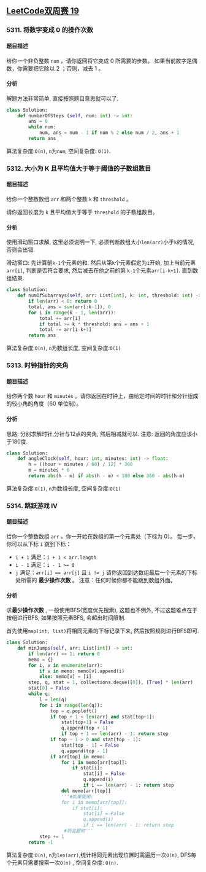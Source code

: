 ## [LeetCode双周赛 19](https://leetcode-cn.com/contest/biweekly-contest-19/)

### 5311. 将数字变成 0 的操作次数

#### 题目描述

给你一个非负整数 `num` ，请你返回将它变成 0 所需要的步数。 如果当前数字是偶数，你需要把它除以 2 ；否则，减去 1 。

#### 分析

解题方法非常简单, 直接按照题目意思就可以了.

```python
class Solution:
    def numberOfSteps (self, num: int) -> int:
        ans = 0
        while num:
            num, ans = num - 1 if num % 2 else num / 2, ans + 1
        return ans
```

算法复杂度:`O(n)`, `n`为`num`, 空间复杂度: `O(1)`.

### 5312. 大小为 K 且平均值大于等于阈值的子数组数目

#### 题目描述

给你一个整数数组 `arr` 和两个整数 `k` 和 `threshold` 。

请你返回长度为 `k` 且平均值大于等于 `threshold` 的子数组数目。

#### 分析

使用滑动窗口求解, 这里必须说明一下, 必须判断数组大小`len(arr)`小于`k`的情况, 否则会出错.

滑动窗口: 先计算前`k-1`个元素的和. 然后从第`k`个元素假定为`i`开始, 加上当前元素`arr[i]`, 判断是否符合要求, 然后减去在他之前的第 `k-1`个元素`arr[i-k+1]`. 直到数组结束.

```python
class Solution:
    def numOfSubarrays(self, arr: List[int], k: int, threshold: int) -> int:
        if len(arr) < 0: return 0
        total, ans = sum(arr[:k-1]), 0
        for i in range(k - 1, len(arr)):
            total += arr[i]
            if total >= k * threshold: ans = ans + 1
            total -= arr[i-k+1]
        return ans
```
算法复杂度:`O(n)`, `n`为数组长度, 空间复杂度:`O(1)`
### 5313. 时钟指针的夹角
#### 题目描述
给你两个数 `hour` 和 `minutes` 。请你返回在时钟上，由给定时间的时针和分针组成的较小角的角度（60 单位制）。

#### 分析

思路: 分别求解时针,分针与12点的夹角, 然后相减就可以. 注意: 返回的角度应该小于180度.
```python
class Solution:
    def angleClock(self, hour: int, minutes: int) -> float:
        h = ((hour + minutes / 60) / 12) * 360
        m = minutes * 6
        return abs(h - m) if abs(h - m) < 180 else 360 - abs(h-m)
```
算法复杂度:`O(1)`, `n`为数组长度, 空间复杂度:`O(1)`
### 5314. 跳跃游戏 IV
#### 题目描述
给你一个整数数组 `arr` ，你一开始在数组的第一个元素处（下标为 0）。
每一步，你可以从下标 `i` 跳到下标：
- `i + 1` 满足：`i + 1 < arr.length`
- `i - 1` 满足：`i - 1 >= 0`
- `j` 满足：`arr[i] == arr[j]` 且 `i != j`
请你返回到达数组最后一个元素的下标处所需的 **最少操作次数** 。
注意：任何时候你都不能跳到数组外面。

#### 分析

求**最少操作次数** , 一般使用BFS(宽度优先搜索), 这题也不例外, 不过这题难点在于按组进行BFS, 如果按照元素BFS, 会超出时间限制.

首先使用`map(int, list)`将相同元素的下标记录下来, 然后按照规则进行BFS即可.
```python
class Solution:
    def minJumps(self, arr: List[int]) -> int:
        if len(arr) == 1: return 0
        memo = {}
        for i, v in enumerate(arr):
            if v in memo: memo[v].append(i)
            else: memo[v] = [i]
        step, q, stat = 1, collections.deque([0]), [True] * len(arr)
        stat[0] = False
        while q:
            l = len(q)
            for i in range(len(q)):
                top = q.popleft()
                if top + 1 < len(arr) and stat[top+1]:
                    stat[top+1] = False
                    q.append(top + 1)
                    if top + 1 == len(arr) - 1: return step
                if top - 1 > 0 and stat[top - 1]:
                    stat[top - 1] = False
                    q.append(top - 1)
                if arr[top] in memo:
                    for i in memo[arr[top]]:
                    	if stat[i]:
                            stat[i] = False
                            q.append(i)
                            if i == len(arr) - 1: return step
                    del memo[arr[top]]
					'''#如果使用:
                    for i in memo[arr[top]]:
                    	if stat[i]:
                            stat[i] = False
                            q.append(i)
                            if i == len(arr) - 1: return step
                     #则会超时'''
            step += 1
        return -1
```
算法复杂度:`O(n)`, `n`为`len(arr)`,统计相同元素出现位置时需遍历一次`O(n)`, DFS每个元素只需要搜索一次`O(n)` , 空间复杂度: `O(n)`.